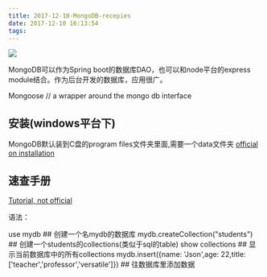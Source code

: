 ```yaml
---
title: 2017-12-10-MongoDB-recepies
date: 2017-12-10 16:13:54
tags:
---
```

![](http://odzl05jxx.bkt.clouddn.com/image/jpg/scenery1511100794441.jpg?imageView2/2/w/600)
<!--more-->



MongoDB可以作为Spring boot的数据库DAO，也可以和node平台的express module结合。作为后台开发的数据库，应用很广。

Mongoose // a wrapper around the mongo db interface

## 安装(windows平台下)
MongoDB默认装到C盘的program files文件夹里面,需要一个data文件夹
[official on installation](https://docs.mongodb.com/v3.4/tutorial/install-mongodb-on-windows/)


## 速查手册
[Tutorial, not official](https://www.tutorialspoint.com/mongodb/mongodb_create_collection.htm)



语法：
>            
use mydb ## 创建一个名mydb的数据库
mydb.createCollection("students") ## 创建一个students的collections(类似于sql的table)
show collections  ## 显示当前数据库中的所有collections
mydb.insert({name: 'Json',age: 22,title:['teacher','professor','versatile']}) ## 往数据库里添加数据
